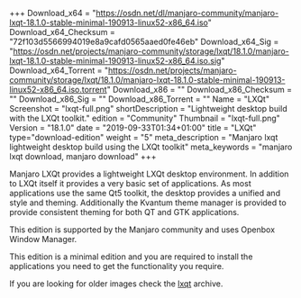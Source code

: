 +++
Download_x64 = "https://osdn.net/dl/manjaro-community/manjaro-lxqt-18.1.0-stable-minimal-190913-linux52-x86_64.iso"
Download_x64_Checksum = "72f103d5566994019e8a9cafd0565aaed0fe46eb"
Download_x64_Sig = "https://osdn.net/projects/manjaro-community/storage/lxqt/18.1.0/manjaro-lxqt-18.1.0-stable-minimal-190913-linux52-x86_64.iso.sig"
Download_x64_Torrent = "https://osdn.net/projects/manjaro-community/storage/lxqt/18.1.0/manjaro-lxqt-18.1.0-stable-minimal-190913-linux52-x86_64.iso.torrent"
Download_x86 = ""
Download_x86_Checksum = ""
Download_x86_Sig = ""
Download_x86_Torrent = ""
Name = "LXQt"
Screenshot = "lxqt-full.png"
shortDescription = "Lightweight desktop build with the LXQt toolkit."
edition = "Community"
Thumbnail = "lxqt-full.png"
Version = "18.1.0"
date = "2019-09-33T01:34+01:00"
title = "LXQt"
type="download-edition"
weight = "5"
meta_description = "Manjaro lxqt lightweight desktop build using the LXQt toolkit"
meta_keywords = "manjaro lxqt download, manjaro download"
+++

Manjaro LXQt provides a lightweight LXQt desktop environment. In addition to LXQt itself it provides a very basic set of applications. As most applications use the same Qt5 toolkit, the desktop provides a unified and style and theming. Additionally the Kvantum theme manager is provided to provide consistent theming for both QT and GTK applications.

This edition is supported by the Manjaro community and uses Openbox Window Manager.

This edition is a minimal edition and you are required to install the applications you need to get the functionality you require.

If you are looking for older images check the [lxqt](https://osdn.net/projects/manjaro-community/storage/z_release_archive/lxqt) archive.
